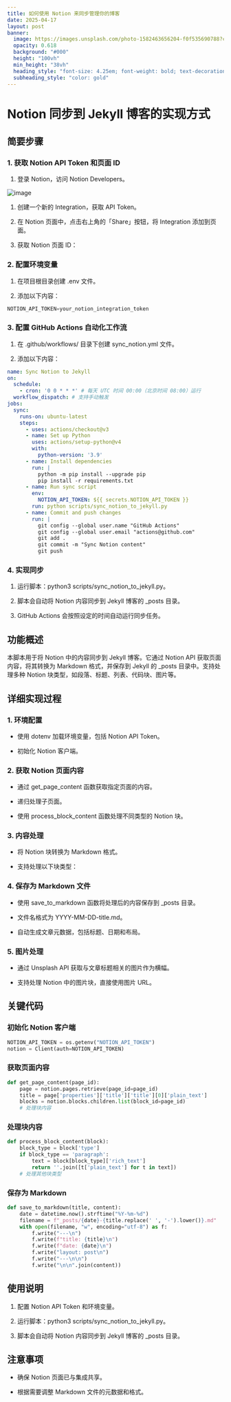 ```yaml
---
title: 如何使用 Notion 来同步管理你的博客
date: 2025-04-17
layout: post
banner:
  image: https://images.unsplash.com/photo-1582463656204-f0f535690788?crop=entropy&cs=tinysrgb&fit=max&fm=jpg&ixid=M3w2OTIwMzJ8MHwxfHJhbmRvbXx8fHx8fHx8fDE3NDQ4OTk1NzV8&ixlib=rb-4.0.3&q=80&w=1080
  opacity: 0.618
  background: "#000"
  height: "100vh"
  min_height: "38vh"
  heading_style: "font-size: 4.25em; font-weight: bold; text-decoration: underline"
  subheading_style: "color: gold"
---
```


# Notion 同步到 Jekyll 博客的实现方式

## 简要步骤

### 1. 获取 Notion API Token 和页面 ID

1. 登录 Notion，访问 Notion Developers。

![image](https://prod-files-secure.s3.us-west-2.amazonaws.com/a7a0cc5a-89b9-4cda-8686-1fba0ca52f40/d19c1afe-dea5-4312-9333-786b0ba83054/image.png?X-Amz-Algorithm=AWS4-HMAC-SHA256&X-Amz-Content-Sha256=UNSIGNED-PAYLOAD&X-Amz-Credential=ASIAZI2LB466W4PIRBFI%2F20250417%2Fus-west-2%2Fs3%2Faws4_request&X-Amz-Date=20250417T141934Z&X-Amz-Expires=3600&X-Amz-Security-Token=IQoJb3JpZ2luX2VjENb%2F%2F%2F%2F%2F%2F%2F%2F%2F%2FwEaCXVzLXdlc3QtMiJHMEUCIEg8eBiVwRZA07fP56ZW6kK%2BwEUlBSxUmohm8U8tFtIAAiEA%2BigMasmDCPq51zj%2FgOD%2FY7CpBlIheO0Dg3QEZUTZcDkq%2FwMIXxAAGgw2Mzc0MjMxODM4MDUiDKm%2FhBxTu09zup2LgircA3X60DjpQtbytihBWVPsJ7ZNfVfnkMb9s3ZQrnAcXU65W%2BoUnkvZtn8iSF75n5w0EpQS0wIt9NEhm5ZFwEiHvL2sj4%2Fu2JygiCAZE2QhZHEiWEKMS6z4J6NQxgsOPZpw52APuWKSO1gdcLJYzmaWUELCH1RD4hbNlg4qVgxodOjAD6cVcjNFkl25Ga88%2BPL%2FcrXywEEqVQAVfvl7bhc9FodxVPBdNrwiVTDx40mzGVR%2FIZVq5FEEk5ItTGCflpXqq9rXu2A2pO%2FCO%2BSyzg%2FYib6%2FrN2uPfPhd0kc44dcdYaBd9bIi5x7x9D4IGzh0Py86ii1ip4Yj69ZgTGwx8WevXjzgBpogh9u%2BUwe8F8KBNdbjDP7Jlq3c4vnaBPBwDDWzxiMtCrkOsdBeDrs70d8ef6RQ1UVK8Ulk74yaZJXL%2BOR1z5CH6C35uLBRdBNMnKEIUdOx6KPdUfAkXiFuCUjkPitJZaAAWU1Yjrxg%2Flr5NEy6WJs%2Fk13sYcRHRojDE7E3vvJe0SWWiDfAQw%2F%2BrCce9p%2BYmpRbnHIiTKPht0rn9hoqJ1rpvaUz%2B2OiHZ5XVoK%2Fp9UZPUbhw5zLejZyPskArCOWTseMmDIo18AUcijSUP0lD3N%2BsPurq%2BktOWNMOqWhMAGOqUB0ByU5w8BTmBgYtpwaO7eGX4bg3YA0bU0CTsETAXJ4%2F1ScFZIfUh%2FYFCLnuja9ZJvF%2B51pkcmyz2dSgklEaySO6JEWU5YiI%2B3rWpt9B2NVQCk5%2FeS2cu3oc8Kl%2FD5vKP7LjrxOVxOm11odj%2BcWzdCztwwsSLIp2tqdz%2BH4EPdO31LFTPYbis5P2MEKzIo9W5ZQ0pSJfHtQHz3IlJcC5RTXGU15UwJ&X-Amz-Signature=d92fc8a5c2e9ea5005f8b68a1483d1d4f8ec02b17a4920ac3f53732b390c3c6c&X-Amz-SignedHeaders=host&x-id=GetObject)

1. 创建一个新的 Integration，获取 API Token。

1. 在 Notion 页面中，点击右上角的「Share」按钮，将 Integration 添加到页面。

1. 获取 Notion 页面 ID：


### 2. 配置环境变量

1. 在项目根目录创建 .env 文件。

1. 添加以下内容：

```javascript
NOTION_API_TOKEN=your_notion_integration_token
```

### 3. 配置 GitHub Actions 自动化工作流

1. 在 .github/workflows/ 目录下创建 sync_notion.yml 文件。

1. 添加以下内容：

```yaml
name: Sync Notion to Jekyll
on:
  schedule:
    - cron: '0 0 * * *' # 每天 UTC 时间 00:00（北京时间 08:00）运行
  workflow_dispatch: # 支持手动触发
jobs:
  sync:
    runs-on: ubuntu-latest
    steps:
      - uses: actions/checkout@v3
      - name: Set up Python
        uses: actions/setup-python@v4
        with:
          python-version: '3.9'
      - name: Install dependencies
        run: |
          python -m pip install --upgrade pip
          pip install -r requirements.txt
      - name: Run sync script
        env:
          NOTION_API_TOKEN: ${{ secrets.NOTION_API_TOKEN }}
        run: python scripts/sync_notion_to_jekyll.py
      - name: Commit and push changes
        run: |
          git config --global user.name "GitHub Actions"
          git config --global user.email "actions@github.com"
          git add .
          git commit -m "Sync Notion content"
          git push
```

### 4. 实现同步

1. 运行脚本：python3 scripts/sync_notion_to_jekyll.py。

1. 脚本会自动将 Notion 内容同步到 Jekyll 博客的 _posts 目录。

1. GitHub Actions 会按照设定的时间自动运行同步任务。

## 功能概述

本脚本用于将 Notion 中的内容同步到 Jekyll 博客。它通过 Notion API 获取页面内容，将其转换为 Markdown 格式，并保存到 Jekyll 的 _posts 目录中。支持处理多种 Notion 块类型，如段落、标题、列表、代码块、图片等。

## 详细实现过程

### 1. 环境配置

- 使用 dotenv 加载环境变量，包括 Notion API Token。

- 初始化 Notion 客户端。

### 2. 获取 Notion 页面内容

- 通过 get_page_content 函数获取指定页面的内容。

- 递归处理子页面。

- 使用 process_block_content 函数处理不同类型的 Notion 块。

### 3. 内容处理

- 将 Notion 块转换为 Markdown 格式。

- 支持处理以下块类型：


### 4. 保存为 Markdown 文件

- 使用 save_to_markdown 函数将处理后的内容保存到 _posts 目录。

- 文件名格式为 YYYY-MM-DD-title.md。

- 自动生成文章元数据，包括标题、日期和布局。

### 5. 图片处理

- 通过 Unsplash API 获取与文章标题相关的图片作为横幅。

- 支持处理 Notion 中的图片块，直接使用图片 URL。

## 关键代码

### 初始化 Notion 客户端

```python
NOTION_API_TOKEN = os.getenv("NOTION_API_TOKEN")
notion = Client(auth=NOTION_API_TOKEN)
```

### 获取页面内容

```python
def get_page_content(page_id):
    page = notion.pages.retrieve(page_id=page_id)
    title = page['properties']['title']['title'][0]['plain_text']
    blocks = notion.blocks.children.list(block_id=page_id)
    # 处理块内容
```

### 处理块内容

```python
def process_block_content(block):
    block_type = block['type']
    if block_type == 'paragraph':
        text = block[block_type]['rich_text']
        return ''.join([t['plain_text'] for t in text])
    # 处理其他块类型
```

### 保存为 Markdown

```python
def save_to_markdown(title, content):
    date = datetime.now().strftime("%Y-%m-%d")
    filename = f"_posts/{date}-{title.replace(' ', '-').lower()}.md"
    with open(filename, "w", encoding="utf-8") as f:
        f.write("---\n")
        f.write(f"title: {title}\n")
        f.write(f"date: {date}\n")
        f.write("layout: post\n")
        f.write("---\n\n")
        f.write("\n\n".join(content))
```

## 使用说明

1. 配置 Notion API Token 和环境变量。

1. 运行脚本：python3 scripts/sync_notion_to_jekyll.py。

1. 脚本会自动将 Notion 内容同步到 Jekyll 博客的 _posts 目录。

## 注意事项

- 确保 Notion 页面已与集成共享。

- 根据需要调整 Markdown 文件的元数据和格式。